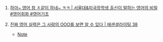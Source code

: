 1. [하아~ 영어 참 ㅈ같이 하네~ ㅋㅋ | 서울대&미국장학생 출신이 말하는 영어의 비밀 #영어회화 #영어기초](https://youtu.be/DAPcalZfVPE)


2. [진짜 영어 실력은 그 사람의 OOO를 보면 알 수 있다 | 에센셜라이팅 38](https://youtu.be/quIWh-vrXVw)
    - [Note](./Note/에센셜라이팅_38.md)
